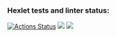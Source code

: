 ### Hexlet tests and linter status:
[![Actions Status](https://github.com/DoNaT1kl/frontend-project-44/workflows/hexlet-check/badge.svg)](https://github.com/DoNaT1kl/frontend-project-44/actions)
<a href="https://codeclimate.com/github/DoNaT1kl/frontend-project-44/maintainability"><img src="https://api.codeclimate.com/v1/badges/1f3e3ee3ec74d4340b83/maintainability" /></a>
<a href="https://asciinema.org/a/b3mJg9wObS74ygSJYUs2qmQBb" target="_blank"><img src="https://asciinema.org/a/b3mJg9wObS74ygSJYUs2qmQBb.svg" /></a>
